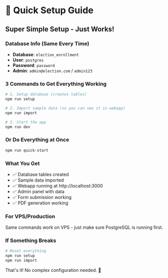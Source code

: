 # 🚀 Quick Setup Guide

## Super Simple Setup - Just Works!

### Database Info (Same Every Time)
- **Database**: `election_enrollment`
- **User**: `postgres`
- **Password**: `password`
- **Admin**: `admin@election.com` / `admin123`

### 3 Commands to Get Everything Working

```bash
# 1. Setup database (creates tables)
npm run setup

# 2. Import sample data (so you can see it in webapp)
npm run import

# 3. Start the app
npm run dev
```

### Or Do Everything at Once
```bash
npm run quick-start
```

### What You Get
- ✅ Database tables created
- ✅ Sample data imported
- ✅ Webapp running at http://localhost:3000
- ✅ Admin panel with data
- ✅ Form submission working
- ✅ PDF generation working

### For VPS/Production
Same commands work on VPS - just make sure PostgreSQL is running first.

### If Something Breaks
```bash
# Reset everything
npm run setup
npm run import
```

That's it! No complex configuration needed. 🎉
